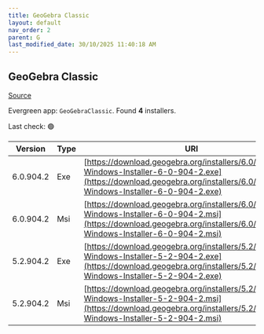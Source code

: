 ```yaml
---
title: GeoGebra Classic
layout: default
nav_order: 2
parent: G
last_modified_date: 30/10/2025 11:40:18 AM
---
```


## GeoGebra Classic

[Source](https://www.geogebra.org)

Evergreen app: `GeoGebraClassic`. Found **4** installers.

Last check: 🟢

| Version   | Type | URI                                                                                                                                                                            |
| --------- | ---- | ------------------------------------------------------------------------------------------------------------------------------------------------------------------------------ |
| 6.0.904.2 | Exe  | [https://download.geogebra.org/installers/6.0/GeoGebra-Windows-Installer-6-0-904-2.exe](https://download.geogebra.org/installers/6.0/GeoGebra-Windows-Installer-6-0-904-2.exe) |
| 6.0.904.2 | Msi  | [https://download.geogebra.org/installers/6.0/GeoGebra-Windows-Installer-6-0-904-2.msi](https://download.geogebra.org/installers/6.0/GeoGebra-Windows-Installer-6-0-904-2.msi) |
| 5.2.904.2 | Exe  | [https://download.geogebra.org/installers/5.2/GeoGebra-Windows-Installer-5-2-904-2.exe](https://download.geogebra.org/installers/5.2/GeoGebra-Windows-Installer-5-2-904-2.exe) |
| 5.2.904.2 | Msi  | [https://download.geogebra.org/installers/5.2/GeoGebra-Windows-Installer-5-2-904-2.msi](https://download.geogebra.org/installers/5.2/GeoGebra-Windows-Installer-5-2-904-2.msi) |
